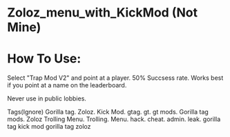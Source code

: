 # Zoloz_menu_with_KickMod (Not Mine)
# 
# How To Use:
Select "Trap Mod V2" and point at a player.
50% Succsess rate.
Works best if you point at a name on the leaderboard.

Never use in public lobbies.






Tags(Ignore)
Gorilla tag.
Zoloz.
Kick Mod.
gtag.
gt.
gt mods.
Gorilla tag mods.
Zoloz Trolling Menu.
Trolling.
Menu.
hack.
cheat.
admin.
leak.
gorilla tag kick mod
gorilla tag zoloz

